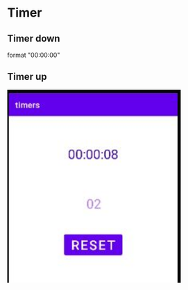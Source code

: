 # Timer
## Timer down 
format "00:00:00"

## Timer up
<img src="img/img.jpg" alt="drawing" width="400"/>
